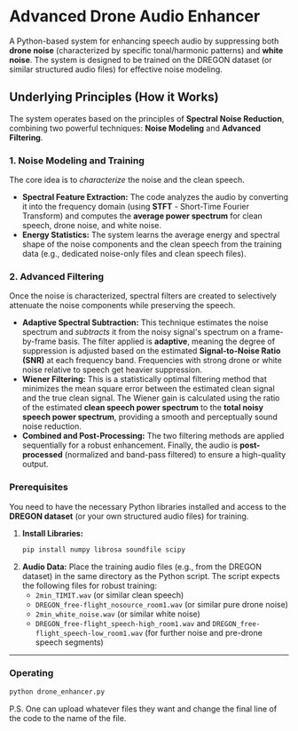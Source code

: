 # Advanced Drone Audio Enhancer

A Python-based system for enhancing speech audio by suppressing both **drone noise** (characterized by specific tonal/harmonic patterns) and **white noise**. The system is designed to be trained on the DREGON dataset (or similar structured audio files) for effective noise modeling.

##  Underlying Principles (How it Works)

The system operates based on the principles of **Spectral Noise Reduction**, combining two powerful techniques: **Noise Modeling** and **Advanced Filtering**.

### 1. Noise Modeling and Training
The core idea is to *characterize* the noise and the clean speech.
* **Spectral Feature Extraction:** The code analyzes the audio by converting it into the frequency domain (using **STFT** - Short-Time Fourier Transform) and computes the **average power spectrum** for clean speech, drone noise, and white noise.
* **Energy Statistics:** The system learns the average energy and spectral shape of the noise components and the clean speech from the training data (e.g., dedicated noise-only files and clean speech files).

### 2. Advanced Filtering
Once the noise is characterized, spectral filters are created to selectively attenuate the noise components while preserving the speech.

* **Adaptive Spectral Subtraction:** This technique estimates the noise spectrum and *subtracts* it from the noisy signal's spectrum on a frame-by-frame basis. The filter applied is **adaptive**, meaning the degree of suppression is adjusted based on the estimated **Signal-to-Noise Ratio (SNR)** at each frequency band. Frequencies with strong drone or white noise relative to speech get heavier suppression.
* **Wiener Filtering:** This is a statistically optimal filtering method that minimizes the mean square error between the estimated clean signal and the true clean signal. The Wiener gain is calculated using the ratio of the estimated **clean speech power spectrum** to the **total noisy speech power spectrum**, providing a smooth and perceptually sound noise reduction.
* **Combined and Post-Processing:** The two filtering methods are applied sequentially for a robust enhancement. Finally, the audio is **post-processed** (normalized and band-pass filtered) to ensure a high-quality output.

### Prerequisites
You need to have the necessary Python libraries installed and access to the **DREGON dataset** (or your own structured audio files) for training.

1.  **Install Libraries:**
    ```bash
    pip install numpy librosa soundfile scipy
    ```
2.  **Audio Data:**
    Place the training audio files (e.g., from the DREGON dataset) in the same directory as the Python script. The script expects the following files for robust training:
    * `2min_TIMIT.wav` (or similar clean speech)
    * `DREGON_free-flight_nosource_room1.wav` (or similar pure drone noise)
    * `2min_white_noise.wav` (or similar white noise)
    * `DREGON_free-flight_speech-high_room1.wav` and `DREGON_free-flight_speech-low_room1.wav` (for further noise and pre-drone speech segments)

---
### Operating


```bash
python drone_enhancer.py
```

P.S. One can upload whatever files they want and change the final line of the code to the name of the file. 

